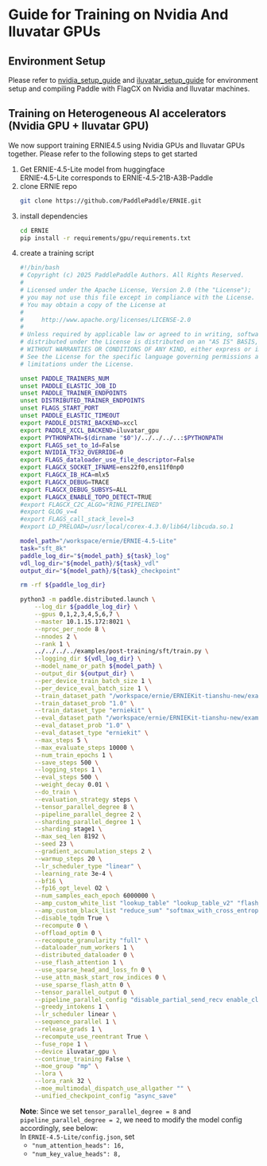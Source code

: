 # Guide for Training on Nvidia And Iluvatar GPUs
## Environment Setup
Please refer to [nvidia_setup_guide](nvidia.md) and [iluvatar_setup_guide](iluvatar.md) for environment setup and compiling Paddle with FlagCX on Nvidia and Iluvatar machines.
## Training on Heterogeneous AI accelerators (Nvidia GPU + Iluvatar GPU)
We now support training ERNIE4.5 using Nvidia GPUs and Iluvatar GPUs together. Please refer to the following steps to get started
1. Get ERNIE-4.5-Lite model from huggingface   
    ERNIE-4.5-Lite corresponds to ERNIE-4.5-21B-A3B-Paddle 
2. clone ERNIE repo
    ```bash
    git clone https://github.com/PaddlePaddle/ERNIE.git
    ```
3. install dependencies
    ```bash
    cd ERNIE
    pip install -r requirements/gpu/requirements.txt
    ```
4. create a training script
    ```bash
    #!/bin/bash
    # Copyright (c) 2025 PaddlePaddle Authors. All Rights Reserved.
    #
    # Licensed under the Apache License, Version 2.0 (the "License");
    # you may not use this file except in compliance with the License.
    # You may obtain a copy of the License at
    #
    #     http://www.apache.org/licenses/LICENSE-2.0
    #
    # Unless required by applicable law or agreed to in writing, software
    # distributed under the License is distributed on an "AS IS" BASIS,
    # WITHOUT WARRANTIES OR CONDITIONS OF ANY KIND, either express or implied.
    # See the License for the specific language governing permissions and
    # limitations under the License.

    unset PADDLE_TRAINERS_NUM
    unset PADDLE_ELASTIC_JOB_ID
    unset PADDLE_TRAINER_ENDPOINTS
    unset DISTRIBUTED_TRAINER_ENDPOINTS
    unset FLAGS_START_PORT
    unset PADDLE_ELASTIC_TIMEOUT
    export PADDLE_DISTRI_BACKEND=xccl
    export PADDLE_XCCL_BACKEND=iluvatar_gpu
    export PYTHONPATH=$(dirname "$0")/../../../..:$PYTHONPATH
    export FLAGS_set_to_1d=False
    export NVIDIA_TF32_OVERRIDE=0
    export FLAGS_dataloader_use_file_descriptor=False
    export FLAGCX_SOCKET_IFNAME=ens22f0,ens11f0np0
    export FLAGCX_IB_HCA=mlx5
    export FLAGCX_DEBUG=TRACE
    export FLAGCX_DEBUG_SUBSYS=ALL
    export FLAGCX_ENABLE_TOPO_DETECT=TRUE
    #export FLAGCX_C2C_ALGO="RING_PIPELINED"
    #export GLOG_v=4
    #export FLAGS_call_stack_level=3
    #export LD_PRELOAD=/usr/local/corex-4.3.0/lib64/libcuda.so.1

    model_path="/workspace/ernie/ERNIE-4.5-Lite"
    task="sft_8k"
    paddle_log_dir="${model_path}_${task}_log"
    vdl_log_dir="${model_path}/${task}_vdl"
    output_dir="${model_path}/${task}_checkpoint"

    rm -rf ${paddle_log_dir}

    python3 -m paddle.distributed.launch \
        --log_dir ${paddle_log_dir} \
        --gpus 0,1,2,3,4,5,6,7 \
        --master 10.1.15.172:8021 \
        --nproc_per_node 8 \
        --nnodes 2 \
        --rank 1 \
        ../../../../examples/post-training/sft/train.py \
        --logging_dir ${vdl_log_dir} \
        --model_name_or_path ${model_path} \
        --output_dir ${output_dir} \
        --per_device_train_batch_size 1 \
        --per_device_eval_batch_size 1 \
        --train_dataset_path "/workspace/ernie/ERNIEKit-tianshu-new/examples/data/sft-train.jsonl" \
        --train_dataset_prob "1.0" \
        --train_dataset_type "erniekit" \
        --eval_dataset_path "/workspace/ernie/ERNIEKit-tianshu-new/examples/data/sft-eval.jsonl" \
        --eval_dataset_prob "1.0" \
        --eval_dataset_type "erniekit" \
        --max_steps 5 \
        --max_evaluate_steps 10000 \
        --num_train_epochs 1 \
        --save_steps 500 \
        --logging_steps 1 \
        --eval_steps 500 \
        --weight_decay 0.01 \
        --do_train \
        --evaluation_strategy steps \
        --tensor_parallel_degree 8 \
        --pipeline_parallel_degree 2 \
        --sharding_parallel_degree 1 \
        --sharding stage1 \
        --max_seq_len 8192 \
        --seed 23 \
        --gradient_accumulation_steps 2 \
        --warmup_steps 20 \
        --lr_scheduler_type "linear" \
        --learning_rate 3e-4 \
        --bf16 \
        --fp16_opt_level O2 \
        --num_samples_each_epoch 6000000 \
        --amp_custom_white_list "lookup_table" "lookup_table_v2" "flash_attn" "matmul" "matmul_v2" "fused_gemm_epilogue" \
        --amp_custom_black_list "reduce_sum" "softmax_with_cross_entropy" "c_softmax_with_cross_entropy" "elementwise_div" "sin" "cos" \
        --disable_tqdm True \
        --recompute 0 \
        --offload_optim 0 \
        --recompute_granularity "full" \
        --dataloader_num_workers 1 \
        --distributed_dataloader 0 \
        --use_flash_attention 1 \
        --use_sparse_head_and_loss_fn 0 \
        --use_attn_mask_start_row_indices 0 \
        --use_sparse_flash_attn 0 \
        --tensor_parallel_output 0 \
        --pipeline_parallel_config "disable_partial_send_recv enable_clear_every_step_cache disable_batch_p2p_comm" \
        --greedy_intokens 1 \
        --lr_scheduler linear \
        --sequence_parallel 1 \
        --release_grads 1 \
        --recompute_use_reentrant True \
        --fuse_rope 1 \
        --device iluvatar_gpu \
        --continue_training False \
        --moe_group "mp" \
        --lora \
        --lora_rank 32 \
        --moe_multimodal_dispatch_use_allgather "" \
        --unified_checkpoint_config "async_save"
    ```
    __Note__: Since we set `tensor_parallel_degree = 8` and `pipeline_parallel_degree = 2`, we need to modify the model config accordingly, see below:  
    In `ERNIE-4.5-Lite/config.json`, set
    - `"num_attention_heads": 16,`
    - `"num_key_value_heads": 8,`